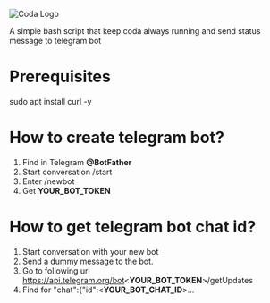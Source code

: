 ![Coda Logo](https://cdn.codaprotocol.com/v4/static/img/coda-logo.png)

A simple bash script that keep coda always running and send status message to telegram bot

# Prerequisites
sudo apt install curl -y

# How to create telegram bot?
1. Find in Telegram **@BotFather** 
2. Start conversation /start
3. Enter /newbot
4. Get **YOUR_BOT_TOKEN**

# How to get telegram bot chat id?
1. Start conversation with your new bot
2. Send a dummy message to the bot.
3. Go to following url https://api.telegram.org/bot<**YOUR_BOT_TOKEN**>/getUpdates
4. Find for "chat":{"id":<**YOUR_BOT_CHAT_ID**>...
